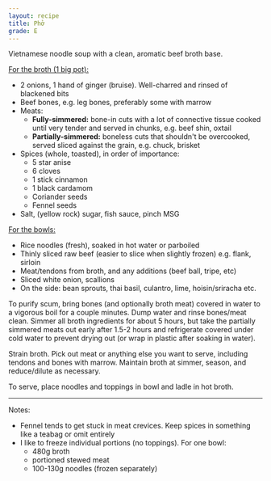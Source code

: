 ```yaml
---
layout: recipe
title: Phở
grade: E
---
```

<!-- stub -->
Vietnamese noodle soup with a clean, aromatic beef broth base.
<!-- endstub -->

<u>For the broth (1 big pot):</u>
- 2 onions, 1 hand of ginger (bruise). Well-charred and rinsed of blackened bits
- Beef bones, e.g. leg bones, preferably some with marrow
- Meats:
    - **Fully-simmered:** bone-in cuts with a lot of connective tissue cooked until very tender and served in chunks, e.g. beef shin, oxtail
    - **Partially-simmered:** boneless cuts that shouldn't be overcooked, served sliced against the grain, e.g. chuck, brisket
- Spices (whole, toasted), in order of importance:
    - 5 star anise
    - 6 cloves
    - 1 stick cinnamon
    - 1 black cardamom
    - Coriander seeds
    - Fennel seeds
- Salt, (yellow rock) sugar, fish sauce, pinch MSG

<u>For the bowls:</u>
- Rice noodles (fresh), soaked in hot water or parboiled 
- Thinly sliced raw beef (easier to slice when slightly frozen) e.g. flank, sirloin
- Meat/tendons from broth, and any additions (beef ball, tripe, etc)
- Sliced white onion, scallions
- On the side: bean sprouts, thai basil, culantro, lime, hoisin/sriracha etc.


To purify scum, bring bones (and optionally broth meat) covered in water to a vigorous boil for a couple minutes. Dump water and rinse bones/meat clean. Simmer all broth ingredients for about 5 hours, but take the partially simmered meats out early after 1.5-2 hours and refrigerate covered under cold water to prevent drying out (or wrap in plastic after soaking in water).

Strain broth. Pick out meat or anything else you want to serve, including tendons and bones with marrow. Maintain broth at simmer, season, and reduce/dilute as necessary. 

To serve, place noodles and toppings in bowl and ladle in hot broth. 

***

Notes:
- Fennel tends to get stuck in meat crevices. Keep spices in something like a teabag or omit entirely
- I like to freeze individual portions (no toppings). For one bowl:
    - 480g broth
    - portioned stewed meat
    - 100-130g noodles (frozen separately)
